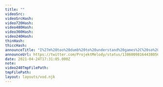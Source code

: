 ```yaml
---
title: ""
videoSrc: 
videoSrcHash: 
video720Hash: 
video480Hash: 
video360Hash: 
video240Hash: 
thinHash: 
thiccHash: 
announceTitle: "I%27m%20too%20dumb%20to%20understand%20games%2C%20so%20lets%20do%20a%20Q%26A%20today%21%20Sexy%2C%20normal%2C%20but%20probably%20mostly%20sexy%20%28not%20all%20questions%20will%20be%20answered%2C%20lol%29"
announceUrl: https://twitter.com/ProjektMelody/status/1386009816443805699
date: 2021-04-24T17:31:05.000Z
note: 
video240TmpFilePath: 
tmpFilePath: 
layout: layouts/vod.njk
---
```

